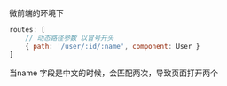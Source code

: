 微前端的环境下 

```javascript
routes: [
    // 动态路径参数 以冒号开头
    { path: '/user/:id/:name', component: User }
]
```

当name 字段是中文的时候，会匹配两次，导致页面打开两个